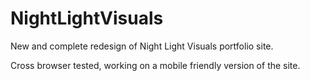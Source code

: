 # NightLightVisuals

New and complete redesign of Night Light Visuals portfolio site.

Cross browser tested, working on a mobile friendly version of the site.
